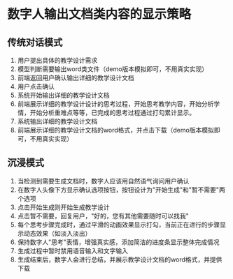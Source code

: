 # 数字人输出文档类内容的显示策略

## 传统对话模式
1. 用户提出具体的教学设计需求
2. 模型判断需要输出word类文件（demo版本模拟即可，不用真实实现）
3. 前端返回用户确认输出详细的教学设计文档
4. 用户点击确认
5. 系统开始输出详细的教学设计文档
6. 前端展示详细的教学设计设计的思考过程，开始思考教学内容，开始分析学情，开始分析重难点等等，已完成的思考过程通过打勾累计显示。
7. 系统输出详细的教学设计文档
8. 前端展示详细的教学设计文档的word格式，并点击下载（demo版本模拟即可，不用真实实现）


## 沉浸模式
1. 当检测到需要生成文档时，数字人应该用自然语气询问用户确认
2. 在数字人头像下方显示确认选项按钮，按钮设计为"开始生成"和"暂不需要"两个选项
3. 点击开始生成则开始生成教学设计
4. 点击暂不需要，回复用户，"好的，您有其他需要随时可以找我"
5. 每个思考步骤完成时，通过平滑的动画效果显示打勾，当前正在进行的步骤显示动态效果（如淡入淡出）
6. 保持数字人"思考"表情，增强真实感，添加简洁的进度条显示整体完成情况
7. 生成过程中暂时禁用语音输入和文字输入
8. 生成结束后，数字人会进行总结，并展示教学设计文档的word格式，并提供下载
